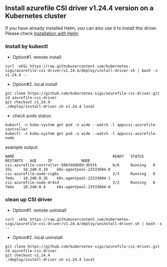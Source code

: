 ## Install azurefile CSI driver v1.24.4 version on a Kubernetes cluster
If you have already installed Helm, you can also use it to install this driver. Please check [Installation with Helm](../charts/README.md).

### Install by kubectl
 - Option#1. remote install
```console
curl -skSL https://raw.githubusercontent.com/kubernetes-sigs/azurefile-csi-driver/v1.24.4/deploy/install-driver.sh | bash -s v1.24.4 --
```

 - Option#2. local install
```console
git clone https://github.com/kubernetes-sigs/azurefile-csi-driver.git
cd azurefile-csi-driver
git checkout v1.24.4
./deploy/install-driver.sh v1.24.4 local
```

 - check pods status:
```console
kubectl -n kube-system get pod -o wide --watch -l app=csi-azurefile-controller
kubectl -n kube-system get pod -o wide --watch -l app=csi-azurefile-node
```

example output:

```
NAME                                            READY   STATUS    RESTARTS   AGE     IP             NODE
csi-azurefile-controller-56bfddd689-dh5tk       6/6     Running   0          35s     10.240.0.19    k8s-agentpool-22533604-0
csi-azurefile-node-cvgbs                        3/3     Running   0          7m4s    10.240.0.35    k8s-agentpool-22533604-1
csi-azurefile-node-dr4s4                        3/3     Running   0          7m4s    10.240.0.4     k8s-agentpool-22533604-0
```

### clean up CSI driver
 - Option#1. remote uninstall
```console
curl -skSL https://raw.githubusercontent.com/kubernetes-sigs/azurefile-csi-driver/v1.24.4/deploy/uninstall-driver.sh | bash -s --
```

 - Option#2. local uninstall
```console
git clone https://github.com/kubernetes-sigs/azurefile-csi-driver.git
cd azurefile-csi-driver
git checkout v1.24.4
./deploy/install-driver.sh v1.24.4 local
```
